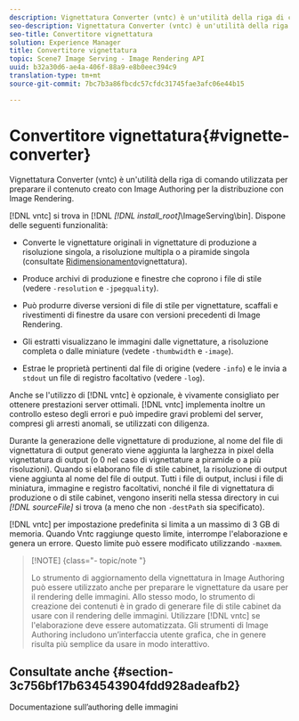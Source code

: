 ```yaml
---
description: Vignettatura Converter (vntc) è un'utilità della riga di comando utilizzata per preparare il contenuto creato con Image Authoring per la distribuzione con Image Rendering.
seo-description: Vignettatura Converter (vntc) è un'utilità della riga di comando utilizzata per preparare il contenuto creato con Image Authoring per la distribuzione con Image Rendering.
seo-title: Convertitore vignettatura
solution: Experience Manager
title: Convertitore vignettatura
topic: Scene7 Image Serving - Image Rendering API
uuid: b32a30d6-ae4a-406f-88a9-e8b0eec394c9
translation-type: tm+mt
source-git-commit: 7bc7b3a86fbcdc57cfdc31745fae3afc06e44b15

---
```



# Convertitore vignettatura{#vignette-converter}

Vignettatura Converter (vntc) è un&#39;utilità della riga di comando utilizzata per preparare il contenuto creato con Image Authoring per la distribuzione con Image Rendering.

[!DNL vntc] si trova in [!DNL *[!DNL install_root]*\ImageServing\bin]. Dispone delle seguenti funzionalità:

* Converte le vignettature originali in vignettature di produzione a risoluzione singola, a risoluzione multipla o a piramide singola (consultate [Ridimensionamento](../../../../ir-api/vntc/utilities/c-ir-vignette-converter-vntc/c-ir-vignette-scaling.md#concept-e373a29c2f954df98d704c7723804585)vignettatura).
* Produce archivi di produzione e finestre che coprono i file di stile (vedere `-resolution` e `-jpegquality`).

* Può produrre diverse versioni di file di stile per vignettature, scaffali e rivestimenti di finestre da usare con versioni precedenti di Image Rendering.
* Gli estratti visualizzano le immagini dalle vignettature, a risoluzione completa o dalle miniature (vedete `-thumbwidth` e `-image`).
* Estrae le proprietà pertinenti dal file di origine (vedere `-info`) e le invia a `stdout` un file di registro facoltativo (vedere `-log`).

Anche se l&#39;utilizzo di [!DNL vntc] è opzionale, è vivamente consigliato per ottenere prestazioni server ottimali. [!DNL vntc] implementa inoltre un controllo esteso degli errori e può impedire gravi problemi del server, compresi gli arresti anomali, se utilizzati con diligenza.

Durante la generazione delle vignettature di produzione, al nome del file di vignettatura di output generato viene aggiunta la larghezza in pixel della vignettatura di output (o 0 nel caso di vignettature a piramide o a più risoluzioni). Quando si elaborano file di stile cabinet, la risoluzione di output viene aggiunta al nome del file di output. Tutti i file di output, inclusi i file di miniatura, immagine e registro facoltativi, nonché il file di vignettatura di produzione o di stile cabinet, vengono inseriti nella stessa directory in cui *[!DNL sourceFile]* si trova (a meno che non `-destPath` sia specificato).

[!DNL vntc] per impostazione predefinita si limita a un massimo di 3 GB di memoria. Quando Vntc raggiunge questo limite, interrompe l&#39;elaborazione e genera un errore. Questo limite può essere modificato utilizzando `-maxmem`.

>[!NOTE] {class=&quot;- topic/note &quot;}
>
>Lo strumento di aggiornamento della vignettatura in Image Authoring può essere utilizzato anche per preparare le vignettature da usare per il rendering delle immagini. Allo stesso modo, lo strumento di creazione dei contenuti è in grado di generare file di stile cabinet da usare con il rendering delle immagini. Utilizzare [!DNL vntc] se l&#39;elaborazione deve essere automatizzata. Gli strumenti di Image Authoring includono un’interfaccia utente grafica, che in genere risulta più semplice da usare in modo interattivo.

## Consultate anche {#section-3c756bf17b634543904fdd928adeafb2}

Documentazione sull’authoring delle immagini
